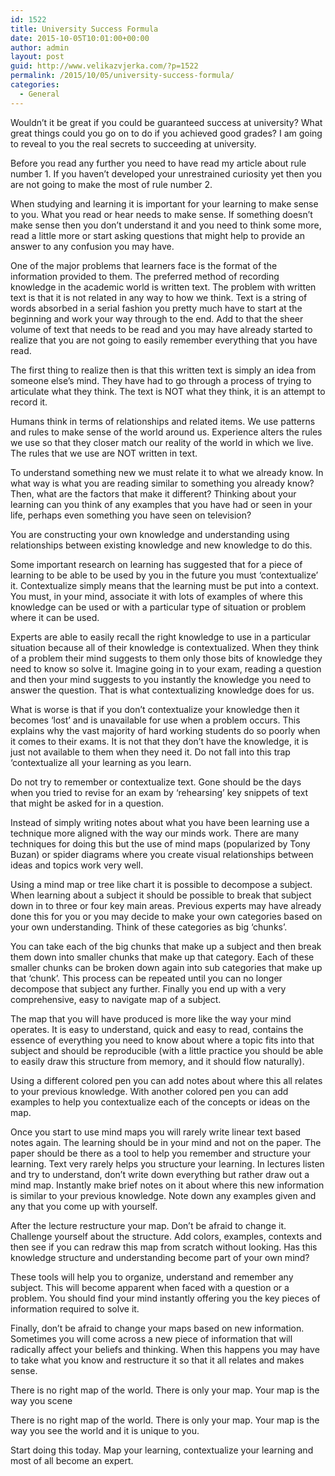 ```yaml
---
id: 1522
title: University Success Formula
date: 2015-10-05T10:01:00+00:00
author: admin
layout: post
guid: http://www.velikazvjerka.com/?p=1522
permalink: /2015/10/05/university-success-formula/
categories:
  - General
---
```

Wouldn&#8217;t it be great if you could be guaranteed success at university? What great things could you go on to do if you achieved good grades? I am going to reveal to you the real secrets to succeeding at university.

Before you read any further you need to have read my article about rule number 1. If you haven&#8217;t developed your unrestrained curiosity yet then you are not going to make the most of rule number 2.

When studying and learning it is important for your learning to make sense to you. What you read or hear needs to make sense. If something doesn&#8217;t make sense then you don&#8217;t understand it and you need to think some more, read a little more or start asking questions that might help to provide an answer to any confusion you may have.

One of the major problems that learners face is the format of the information provided to them. The preferred method of recording knowledge in the academic world is written text. The problem with written text is that it is not related in any way to how we think. Text is a string of words absorbed in a serial fashion you pretty much have to start at the beginning and work your way through to the end. Add to that the sheer volume of text that needs to be read and you may have already started to realize that you are not going to easily remember everything that you have read.

The first thing to realize then is that this written text is simply an idea from someone else&#8217;s mind. They have had to go through a process of trying to articulate what they think. The text is NOT what they think, it is an attempt to record it.

Humans think in terms of relationships and related items. We use patterns and rules to make sense of the world around us. Experience alters the rules we use so that they closer match our reality of the world in which we live. The rules that we use are NOT written in text.

To understand something new we must relate it to what we already know. In what way is what you are reading similar to something you already know? Then, what are the factors that make it different? Thinking about your learning can you think of any examples that you have had or seen in your life, perhaps even something you have seen on television?

You are constructing your own knowledge and understanding using relationships between existing knowledge and new knowledge to do this.

Some important research on learning has suggested that for a piece of learning to be able to be used by you in the future you must &#8216;contextualize&#8217; it. Contextualize simply means that the learning must be put into a context. You must, in your mind, associate it with lots of examples of where this knowledge can be used or with a particular type of situation or problem where it can be used.

Experts are able to easily recall the right knowledge to use in a particular situation because all of their knowledge is contextualized. When they think of a problem their mind suggests to them only those bits of knowledge they need to know so solve it. Imagine going in to your exam, reading a question and then your mind suggests to you instantly the knowledge you need to answer the question. That is what contextualizing knowledge does for us. 

What is worse is that if you don&#8217;t contextualize your knowledge then it becomes &#8216;lost&#8217; and is unavailable for use when a problem occurs. This explains why the vast majority of hard working students do so poorly when it comes to their exams. It is not that they don&#8217;t have the knowledge, it is just not available to them when they need it. Do not fall into this trap &#8216;contextualize all your learning as you learn.

Do not try to remember or contextualize text. Gone should be the days when you tried to revise for an exam by &#8216;rehearsing&#8217; key snippets of text that might be asked for in a question.

Instead of simply writing notes about what you have been learning use a technique more aligned with the way our minds work. There are many techniques for doing this but the use of mind maps (popularized by Tony Buzan) or spider diagrams where you create visual relationships between ideas and topics work very well.

Using a mind map or tree like chart it is possible to decompose a subject. When learning about a subject it should be possible to break that subject down in to three or four key main areas. Previous experts may have already done this for you or you may decide to make your own categories based on your own understanding. Think of these categories as big &#8216;chunks&#8217;.

You can take each of the big chunks that make up a subject and then break them down into smaller chunks that make up that category. Each of these smaller chunks can be broken down again into sub categories that make up that &#8216;chunk&#8217;. This process can be repeated until you can no longer decompose that subject any further. Finally you end up with a very comprehensive, easy to navigate map of a subject.

The map that you will have produced is more like the way your mind operates. It is easy to understand, quick and easy to read, contains the essence of everything you need to know about where a topic fits into that subject and should be reproducible (with a little practice you should be able to easily draw this structure from memory, and it should flow naturally).

Using a different colored pen you can add notes about where this all relates to your previous knowledge. With another colored pen you can add examples to help you contextualize each of the concepts or ideas on the map.

Once you start to use mind maps you will rarely write linear text based notes again. The learning should be in your mind and not on the paper. The paper should be there as a tool to help you remember and structure your learning. Text very rarely helps you structure your learning. In lectures listen and try to understand, don&#8217;t write down everything but rather draw out a mind map. Instantly make brief notes on it about where this new information is similar to your previous knowledge. Note down any examples given and any that you come up with yourself.

After the lecture restructure your map. Don&#8217;t be afraid to change it. Challenge yourself about the structure. Add colors, examples, contexts and then see if you can redraw this map from scratch without looking. Has this knowledge structure and understanding become part of your own mind?

These tools will help you to organize, understand and remember any subject. This will become apparent when faced with a question or a problem. You should find your mind instantly offering you the key pieces of information required to solve it.

Finally, don&#8217;t be afraid to change your maps based on new information. Sometimes you will come across a new piece of information that will radically affect your beliefs and thinking. When this happens you may have to take what you know and restructure it so that it all relates and makes sense.

There is no right map of the world. There is only your map. Your map is the way you scene

There is no right map of the world. There is only your map. Your map is the way you see the world and it is unique to you.

Start doing this today. Map your learning, contextualize your learning and most of all become an expert.